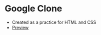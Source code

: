 # Google Clone
- Created as a practice for HTML and CSS
- [Preview](https://htmlpreview.github.io/?https://github.com/CT15/google-clone/blob/master/google-clone.html) 
